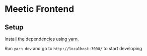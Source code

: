 
# Meetic Frontend
## Setup

Install the dependencies using [yarn](https://yarnpkg.com/getting-started).

Run `yarn dev` and go to `http://localhost:3000/` to start developing



